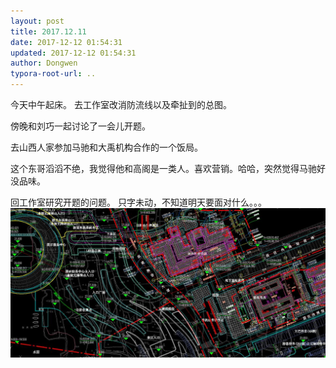 ```yaml
---
layout: post
title: 2017.12.11
date: 2017-12-12 01:54:31
updated: 2017-12-12 01:54:31
author: Dongwen
typora-root-url: ..
---
```




今天中午起床。
去工作室改消防流线以及牵扯到的总图。

傍晚和刘巧一起讨论了一会儿开题。

去山西人家参加马驰和大禹机构合作的一个饭局。

这个东哥滔滔不绝，我觉得他和高阁是一类人。喜欢营销。哈哈，突然觉得马驰好没品味。

回工作室研究开题的问题。
只字未动，不知道明天要面对什么。。。 ![](/img/in-post/x47197569.jpg)
